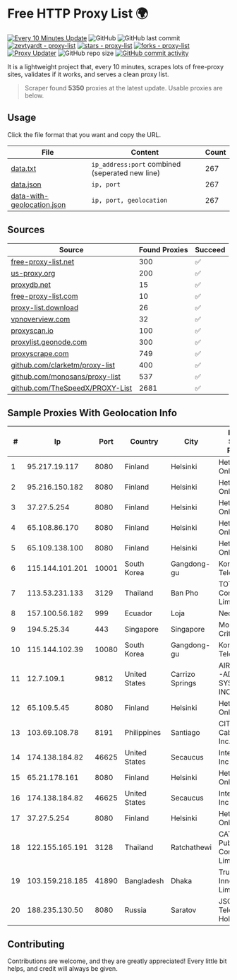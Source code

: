 
# Free HTTP Proxy List 🌍

[![Every 10 Minutes Update](https://github.com/mertguvencli/http-proxy-list/actions/workflows/main.yml/badge.svg?branch=main)](https://github.com/mertguvencli/http-proxy-list/actions/workflows/main.yml)
![GitHub](https://img.shields.io/github/license/mertguvencli/http-proxy-list)
![GitHub last commit](https://img.shields.io/github/last-commit/mertguvencli/http-proxy-list)
[![zevtyardt - proxy-list](https://img.shields.io/static/v1?label=zevtyardt&message=proxy-list&color=blue&logo=github)](https://github.com/zevtyardt/proxy-list "Go to GitHub repo")
[![stars - proxy-list](https://img.shields.io/github/stars/zevtyardt/proxy-list?style=social)](https://github.com/zevtyardt/proxy-list)
[![forks - proxy-list](https://img.shields.io/github/forks/zevtyardt/proxy-list?style=social)](https://github.com/zevtyardt/proxy-list)
[![Proxy Updater](https://github.com/zevtyardt/proxy-list/workflows/Proxy%20Updater/badge.svg)](https://github.com/zevtyardt/proxy-list/actions?query=workflow:"Proxy+Updater")
![GitHub repo size](https://img.shields.io/github/repo-size/zevtyardt/proxy-list)
[![GitHub commit activity](https://img.shields.io/github/commit-activity/m/zevtyardt/proxy-list?logo=commits)](https://github.com/zevtyardt/proxy-list/commits/main)

It is a lightweight project that, every 10 minutes, scrapes lots of free-proxy sites, validates if it works, and serves a clean proxy list.

> Scraper found **5350** proxies at the latest update. Usable proxies are below.

## Usage

Click the file format that you want and copy the URL.

|File|Content|Count|
|----|-------|-----|
|[data.txt](https://raw.githubusercontent.com/mertguvencli/http-proxy-list/main/proxy-list/data.txt)|`ip_address:port` combined (seperated new line)|267|
|[data.json](https://raw.githubusercontent.com/mertguvencli/http-proxy-list/main/proxy-list/data.json)|`ip, port`|267|
|[data-with-geolocation.json](https://raw.githubusercontent.com/mertguvencli/http-proxy-list/main/proxy-list/data-with-geolocation.json)|`ip, port, geolocation`|267|

## Sources

|Source|Found Proxies|Succeed|
|------|-------------|-------|
|[free-proxy-list.net](https://free-proxy-list.net)|300|✅|
|[us-proxy.org](https://www.us-proxy.org)|200|✅|
|[proxydb.net](http://proxydb.net)|15|✅|
|[free-proxy-list.com](https://free-proxy-list.com/?page=&port=&type%5B%5D=http&type%5B%5D=https&up_time=0&search=Search)|10|✅|
|[proxy-list.download](https://www.proxy-list.download/HTTP)|26|✅|
|[vpnoverview.com](https://vpnoverview.com/privacy/anonymous-browsing/free-proxy-servers)|32|✅|
|[proxyscan.io](https://www.proxyscan.io)|100|✅|
|[proxylist.geonode.com](https://proxylist.geonode.com/api/proxy-list?limit=300&page=1&sort_by=lastChecked&sort_type=desc&protocols=http,https)|300|✅|
|[proxyscrape.com](https://api.proxyscrape.com/v2/?request=displayproxies&protocol=http&timeout=10000&country=all&ssl=all&anonymity=all)|749|✅|
|[github.com/clarketm/proxy-list](https://raw.githubusercontent.com/clarketm/proxy-list/master/proxy-list-raw.txt)|400|✅|
|[github.com/monosans/proxy-list](https://raw.githubusercontent.com/monosans/proxy-list/main/proxies/http.txt)|537|✅|
|[github.com/TheSpeedX/PROXY-List](https://raw.githubusercontent.com/TheSpeedX/PROXY-List/master/http.txt)|2681|✅|


## Sample Proxies With Geolocation Info

|#|Ip|Port|Country|City|Internet Service Provider|
|-|--|----|-------|----|-------------------------|
|1|95.217.19.117|8080|Finland|Helsinki|Hetzner Online GmbH|
|2|95.216.150.182|8080|Finland|Helsinki|Hetzner Online GmbH|
|3|37.27.5.254|8080|Finland|Helsinki|Hetzner Online GmbH|
|4|65.108.86.170|8080|Finland|Helsinki|Hetzner Online GmbH|
|5|65.109.138.100|8080|Finland|Helsinki|Hetzner Online GmbH|
|6|115.144.101.201|10001|South Korea|Gangdong-gu|Korea Telecom|
|7|113.53.231.133|3129|Thailand|Ban Pho|TOT Public Company Limited|
|8|157.100.56.182|999|Ecuador|Loja|Nedetel S.A.|
|9|194.5.25.34|443|Singapore|Singapore|Mod Mission Critical LLC|
|10|115.144.102.39|10080|South Korea|Gangdong-gu|Korea Telecom|
|11|12.7.109.1|9812|United States|Carrizo Springs|AIRESPRING-ADT SYSTEMS, INC.|
|12|65.109.5.45|8080|Finland|Helsinki|Hetzner Online GmbH|
|13|103.69.108.78|8191|Philippines|Santiago|CITI Cableworld Inc.|
|14|174.138.184.82|46625|United States|Secaucus|Interserver, Inc|
|15|65.21.178.161|8080|Finland|Helsinki|Hetzner Online GmbH|
|16|174.138.184.82|46625|United States|Secaucus|Interserver, Inc|
|17|37.27.5.254|8080|Finland|Helsinki|Hetzner Online GmbH|
|18|122.155.165.191|3128|Thailand|Ratchathewi|CAT Telecom Public Company Limited|
|19|103.159.218.185|41890|Bangladesh|Dhaka|Trust Innovation Limited|
|20|188.235.130.50|8080|Russia|Saratov|JSC "ER-Telecom Holding"|



## Contributing

Contributions are welcome, and they are greatly appreciated! Every
little bit helps, and credit will always be given.

